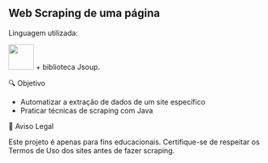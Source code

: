 <h2> Web Scraping de uma página</h2>
<p>Linguagem utilizada:</p>
<div style="display inline">
<a><img width='50' height='50' src="https://cdn.jsdelivr.net/gh/devicons/devicon@latest/icons/java/java-original.svg" /></a>
+ biblioteca Jsoup.
</div>

<nav>
  <p>🔍 Objetivo</p>
  <ul>
<li>Automatizar a extração de dados de um site específico</li>
<li>Praticar técnicas de scraping com Java</li>
    </ul>
</nav>
<div>
<p>🛑 Aviso Legal</p>
Este projeto é apenas para fins educacionais.
Certifique-se de respeitar os Termos de Uso dos sites antes de fazer scraping.
</div>
